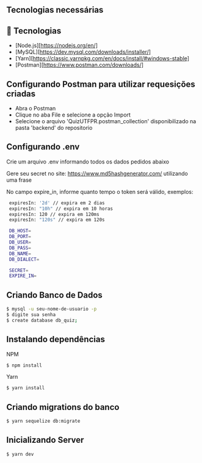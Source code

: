 ## Tecnologias necessárias

## 🚀 Tecnologias

- [Node.js][https://nodejs.org/en/]
- [MySQL][https://dev.mysql.com/downloads/installer/]
- [Yarn][https://classic.yarnpkg.com/en/docs/install/#windows-stable]
- [Postman][https://www.postman.com/downloads/]


## Configurando Postman para utilizar requesições criadas

- Abra o Postman
- Clique no aba File e selecione a opção Import
- Selecione o arquivo 'QuizUTFPR.postman_collection' disponibilizado na pasta 'backend' do repositorio

## Configurando .env

Crie um arquivo .env informando todos os dados pedidos abaixo

Gere seu secret no site: https://www.md5hashgenerator.com/ utilizando uma frase

No campo expire_in, informe quanto tempo o token será válido, exemplos:

```bash
 expiresIn: '2d' // expira em 2 dias
 expiresIn: "10h" // expira em 10 horas
 expiresIn: 120 // expira em 120ms
 expiresIn: "120s" // expira em 120s
```
```bash
 DB_HOST=
 DB_PORT=
 DB_USER=
 DB_PASS=
 DB_NAME=
 DB_DIALECT=

 SECRET=
 EXPIRE_IN=
```



## Criando Banco de Dados

```bash
$ mysql -u seu-nome-de-usuario -p
$ digite sua senha
$ create database db_quiz;
```

## Instalando dependências

NPM

```bash
$ npm install
```

Yarn

```bash
$ yarn install
```

## Criando migrations do banco

```bash
$ yarn sequelize db:migrate
```


## Inicializando Server

```bash
$ yarn dev
```

